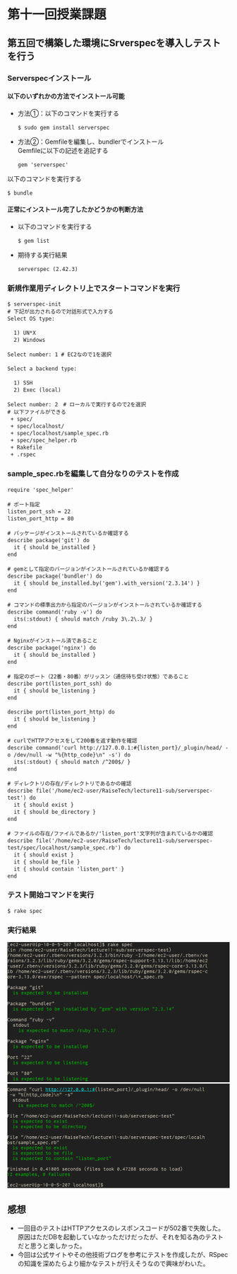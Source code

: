 # 第十一回授業課題

## 第五回で構築した環境にSrverspecを導入しテストを行う

### Serverspecインストール
#### 以下のいずれかの方法でインストール可能
 - 方法①：以下のコマンドを実行する
   ```
   $ sudo gem install serverspec
   ```
 - 方法②：Gemfileを編集し、bundlerでインストール  
Gemfileに以下の記述を追記する
   ```
   gem 'serverspec'
   ```  
以下のコマンドを実行する
   ```
   $ bundle
   ```

#### 正常にインストール完了したかどうかの判断方法
 - 以下のコマンドを実行する
   ```
   $ gem list
   ```
 - 期待する実行結果
   ```
   serverspec (2.42.3)
   ```

### 新規作業用ディレクトリ上でスタートコマンドを実行
   ```
   $ serverspec-init 
   # 下記が出力されるので対話形式で入力する
   Select OS type:

     1) UN*X
     2) Windows

   Select number: 1 # EC2なので1を選択

   Select a backend type:

     1) SSH
     2) Exec (local)

   Select number: 2　# ローカルで実行するので2を選択
   # 以下ファイルができる
    + spec/
    + spec/localhost/
    + spec/localhost/sample_spec.rb
    + spec/spec_helper.rb
    + Rakefile
    + .rspec
   ```

### sample_spec.rbを編集して自分なりのテストを作成
   ```
   require 'spec_helper'

   # ポート指定
   listen_port_ssh = 22
   listen_port_http = 80

   # パッケージがインストールされているか確認する
   describe package('git') do
     it { should be_installed }
   end

   # gemとして指定のバージョンがインストールされているか確認する
   describe package('bundler') do
     it { should be_installed.by('gem').with_version('2.3.14') }
   end

   # コマンドの標準出力から指定のバージョンがインストールされているか確認する
   describe command('ruby -v') do
     its(:stdout) { should match /ruby 3\.2\.3/ }
   end

   # Nginxがインストール済であること
   describe package('nginx') do
     it { should be_installed }
   end

   # 指定のポート（22番・80番）がリッスン（通信待ち受け状態）であること
   describe port(listen_port_ssh) do
     it { should be_listening }
   end

   describe port(listen_port_http) do
     it { should be_listening }
   end

   # curlでHTTPアクセスをして200番を返す動作を確認
   describe command('curl http://127.0.0.1:#{listen_port}/_plugin/head/ -o /dev/null -w "%{http_code}\n" -s') do
     its(:stdout) { should match /^200$/ }
   end

   # ディレクトリの存在/ディレクトリであるかの確認
   describe file('/home/ec2-user/RaiseTech/lecture11-sub/serverspec-test') do
     it { should exist }
     it { should be_directory }
   end

   # ファイルの存在/ファイルであるか/'listen_port'文字列が含まれているかの確認
   describe file('/home/ec2-user/RaiseTech/lecture11-sub/serverspec-test/spec/localhost/sample_spec.rb') do
     it { should exist }
     it { should be_file }
     it { should contain 'listen_port' }
   end
   ```

### テスト開始コマンドを実行
   ```
   $ rake spec
   ```

### 実行結果
 ![successfultests1](/images/lecture11/successfultests1.png)
 ![successfultests2](/images/lecture11/successfultests2.png)

## 感想
 - 一回目のテストはHTTPアクセスのレスポンスコードが502番で失敗した。原因はただDBを起動していなかっただけだったが、それを知る為のテストだと思うと楽しかった。
 - 今回は公式サイトやその他技術ブログを参考にテストを作成したが、RSpecの知識を深めたらより細かなテストが行えそうなので興味がわいた。

